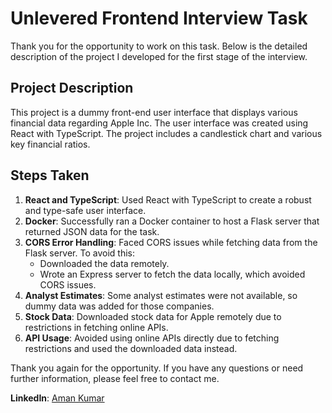 # Unlevered Frontend Interview Task

Thank you for the opportunity to work on this task. Below is the detailed description of the project I developed for the first stage of the interview.

## Project Description

This project is a dummy front-end user interface that displays various financial data regarding Apple Inc. The user interface was created using React with TypeScript. The project includes a candlestick chart and various key financial ratios.

## Steps Taken

1. **React and TypeScript**: Used React with TypeScript to create a robust and type-safe user interface.
2. **Docker**: Successfully ran a Docker container to host a Flask server that returned JSON data for the task.
3. **CORS Error Handling**: Faced CORS issues while fetching data from the Flask server. To avoid this:
   - Downloaded the data remotely.
   - Wrote an Express server to fetch the data locally, which avoided CORS issues.
4. **Analyst Estimates**: Some analyst estimates were not available, so dummy data was added for those companies.
5. **Stock Data**: Downloaded stock data for Apple remotely due to restrictions in fetching online APIs.
6. **API Usage**: Avoided using online APIs directly due to fetching restrictions and used the downloaded data instead.

Thank you again for the opportunity. If you have any questions or need further information, please feel free to contact me.

**LinkedIn**: [Aman Kumar](https://www.linkedin.com/in/aman-kumar-a993bb1bb/)
